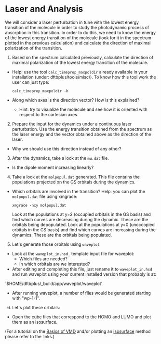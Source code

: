 # Laser and Analysis

We will consider a laser perturbation in tune with the lowest energy
transition of the molecule in order to study the photodynamic 
process of absorption in this transition. In order to do this, we
need to know the energy of the lowest energy transition of
the molecule (look for it in the spectrum plotted in the previous calculation)
and calculate the direction of maximal polarization of the transition.  

1) Based on the spectrum calculated previously, calculate the
direction of maximal polarization of the lowest energy transition 
of the molecule. 

- Help: use the tool `calc_timeprop_maxpoldir` already available in
your installation (under: dftbplus/tools/misc/). To know how this 
tool work the user can just type:

    `calc_timeprop_maxpoldir -h`

- Along which axes is the direction vector? How is this explained?
  - Hint: try to visualize the molecule and see how it is oriented with respect
  to the cartesian axes.

2) Prepare the input for the dynamics under a continuous laser perturbation.
Use the energy transition obtained from the spectrum as the laser energy and the vector obtained above as the direction of the laser.

  - Why we should use this direction instead of any other?

3) After the dynamics, take a look at the `mu.dat` file. 
  
  - Is the dipole moment increasing linearly? 

4) Take a look at the `molpopul.dat`
generated. This file contains the populations projected on the GS orbitals during the dynamics. 

  - Which orbitals are involved in the transition?
    Help: you can plot the `molpopul.dat` file using xmgrace:
    
    `xmgrace -nxy molpopul.dat`

    Look at the populations at y=2 (occupied orbitals in the GS basis) and find
    which curves are decreasing during the dynamic. These are the orbitals
    being depopulated.
    Look at the populations at y=0 (unoccopied orbitals in the GS basis) and find
    which curves are increasing during the dynamics. These are the orbitals
    being populated.

5) Let's generate those orbitals using `waveplot`
 
  - Look at the `waveplot_in.hsd_` template input file for waveplot:
    - Which files are needed?
    - In which orbitals are we interested?
  - After editing and completing this file, just rename it to `waveplot_in.hsd` and run 
  waveplot using your current installed version that probably is at:

  `$HOME/dftbplus/_build/app/waveplot/waveplot'

  - After running waveplot, a number of files would be generated starting with "wp-1-1".

6) Let's plot these orbitals:

  - Open the cube files that correspond to the HOMO and LUMO and plot them as an isosurface.
  
  (For a tutorial on the [Basics of VMD](https://www.ks.uiuc.edu/Training/SumSchool/materials/sources/tutorials/01-vmd-tutorial/html/node2.html) and/or plotting an [isosurface](https://www.ks.uiuc.edu/Research/vmd/current/ug/node77.html) method please refer to the links.)
